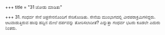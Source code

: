+++
title = "31 ಜೋಡು ಮಾಡಿತು"

+++
31. ಗಂಧರ್ವ ಸೇನೆ ಚಿತ್ರಸೇನನೊಂದಿಗೆ ಸೇರಿಕೊಂಡಿತು. ಸೇನೆಯ ಮುಂಭಾಗದಲ್ಲಿ ವೀರಪರಾಕ್ರಮಿಗಳಿದ್ದರು. ಆಟವಾಡುತ್ತಿರುವ ಹಾವು ಹದ್ದಿನ ಮೇಲೆ ದರ್ಪವನ್ನು ತೋರಿಸಲಾದೀತೆ? ಎನ್ನುತ್ತಾ ಗಂಧರ್ವ ಭಟರು ಕೂಡಲೇ ಎದುರು ನಿಂತರು.